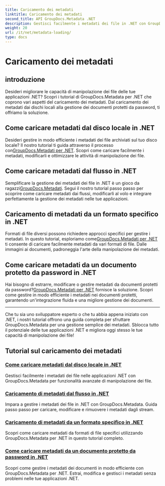 ```yaml
---
title: Caricamento dei metadati
linktitle: Caricamento dei metadati
second_title: API GroupDocs.Metadata .NET
description: Gestisci facilmente i metadati dei file in .NET con GroupDocs.Metadata. Scopri le tecniche di caricamento, modifica e altro per funzionalità avanzate di manipolazione dei file.
weight: 20
url: /it/net/metadata-loading/
type: docs
---
```

# Caricamento dei metadati

## introduzione

Desideri migliorare le capacità di manipolazione dei file delle tue applicazioni .NET? Scopri i tutorial di GroupDocs.Metadata per .NET che coprono vari aspetti del caricamento dei metadati. Dal caricamento dei metadati dai dischi locali alla gestione dei documenti protetti da password, ti offriamo la soluzione.

## Come caricare metadati dal disco locale in .NET

 Desideri gestire in modo efficiente i metadati dei file archiviati sul tuo disco locale? Il nostro tutorial ti guida attraverso il processo con[GroupDocs.Metadati per .NET](./load-metadata-local-disk/). Scopri come caricare facilmente i metadati, modificarli e ottimizzare le attività di manipolazione dei file.

## Come caricare metadati dal flusso in .NET

 Semplificare la gestione dei metadati dei file in .NET è un gioco da ragazzi[GroupDocs.Metadati](./load-metadata-stream/). Segui il nostro tutorial passo passo per scoprire come caricare metadati dai flussi, modificarli al volo e integrare perfettamente la gestione dei metadati nelle tue applicazioni.

## Caricamento di metadati da un formato specifico in .NET

 Formati di file diversi possono richiedere approcci specifici per gestire i metadati. In questo tutorial, esploriamo come[GroupDocs.Metadati per .NET](./load-metadata-specific-format/) ti consente di caricare facilmente metadati da vari formati di file. Dalle immagini ai documenti, padroneggia l'arte della manipolazione dei metadati.

## Come caricare metadati da un documento protetto da password in .NET

Hai bisogno di estrarre, modificare o gestire metadati da documenti protetti da password?[GroupDocs.Metadati per .NET](./load-metadata-password-protected/) fornisce la soluzione. Scopri come gestire in modo efficiente i metadati nei documenti protetti, garantendo un'integrazione fluida e una migliore gestione dei documenti.

----
Che tu sia uno sviluppatore esperto o che tu abbia appena iniziato con .NET, i nostri tutorial offrono una guida completa per sfruttare GroupDocs.Metadata per una gestione semplice dei metadati. Sblocca tutto il potenziale delle tue applicazioni .NET e migliora oggi stesso le tue capacità di manipolazione dei file!

## Tutorial sul caricamento dei metadati
### [Come caricare metadati dal disco locale in .NET](./load-metadata-local-disk/)
Gestisci facilmente i metadati dei file nelle applicazioni .NET con GroupDocs.Metadata per funzionalità avanzate di manipolazione dei file.
### [Caricamento di metadati dal flusso in .NET](./load-metadata-stream/)
Impara a gestire i metadati dei file in .NET con GroupDocs.Metadata. Guida passo passo per caricare, modificare e rimuovere i metadati dagli stream.
### [Caricamento di metadati da un formato specifico in .NET](./load-metadata-specific-format/)
Scopri come caricare metadati da formati di file specifici utilizzando GroupDocs.Metadata per .NET in questo tutorial completo.
### [Come caricare metadati da un documento protetto da password in .NET](./load-metadata-password-protected/)
Scopri come gestire i metadati dei documenti in modo efficiente con GroupDocs.Metadata per .NET. Estrai, modifica e gestisci i metadati senza problemi nelle tue applicazioni .NET.